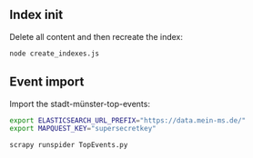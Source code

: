 
## Index init
Delete all content and then recreate the index: 
```bash
node create_indexes.js
```
## Event import
Import the stadt-münster-top-events:

```bash
export ELASTICSEARCH_URL_PREFIX="https://data.mein-ms.de/"
export MAPQUEST_KEY="supersecretkey"

scrapy runspider TopEvents.py
```
